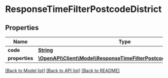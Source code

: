 # ResponseTimeFilterPostcodeDistrict

## Properties
Name | Type | Description | Notes
------------ | ------------- | ------------- | -------------
**code** | [**String**](String.md) |  | 
**properties** | [**\OpenAPI\Client\Model\ResponseTimeFilterPostcodeDistrictProperties**](ResponseTimeFilterPostcodeDistrictProperties.md) |  | 

[[Back to Model list]](../README.md#documentation-for-models) [[Back to API list]](../README.md#documentation-for-api-endpoints) [[Back to README]](../README.md)


